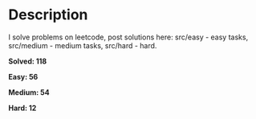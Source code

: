 # Description
I solve problems on leetcode, post solutions here: src/easy - easy tasks, src/medium - medium tasks, src/hard - hard.

**Solved: 118**

**Easy:     56**

**Medium:   54**

**Hard:     12**
